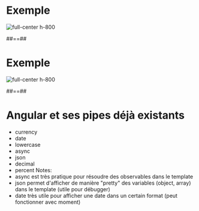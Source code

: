 <!-- .slide -->
# Exemple
![full-center h-800](assets/images/school/pipe/exemple_filter_uppercase.png)

##==##
<!-- .slide-->
# Exemple
![full-center h-800](assets/images/school/pipe/exemple_filter_date.png)

##==##

<!-- .slide -->
# Angular et ses pipes déjà existants<br>

- currency
- date
- lowercase
- async
- json
- decimal
- percent
Notes:
- async est très pratique pour résoudre des observables dans le template
- json permet d'afficher de manière "pretty" des variables (object, array) dans le template (utile pour débugger)
- date très utile pour afficher une date dans un certain format (peut fonctionner avec moment)
